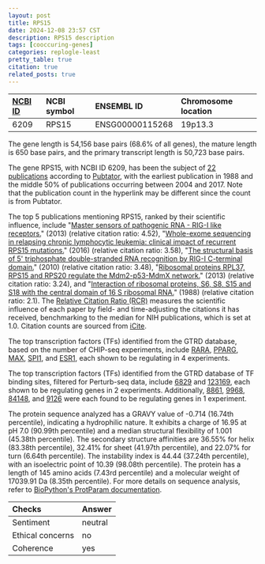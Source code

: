 ```yaml
---
layout: post
title: RPS15
date: 2024-12-08 23:57 CST
description: RPS15 description
tags: [cooccuring-genes]
categories: replogle-least
pretty_table: true
citation: true
related_posts: true
---
```




| [NCBI ID](https://www.ncbi.nlm.nih.gov/gene/6209) | NCBI symbol | ENSEMBL ID | Chromosome location |
| :-------- | :------- | :-------- | :------- |
| 6209  | RPS15 | ENSG00000115268 | 19p13.3 |



The gene length is 54,156 base pairs (68.6% of all genes), the mature length is 650 base pairs, and the primary transcript length is 50,723 base pairs.


The gene RPS15, with NCBI ID 6209, has been the subject of [22 publications](https://pubmed.ncbi.nlm.nih.gov/?term=%22RPS15%22) according to [Pubtator](https://academic.oup.com/nar/article/47/W1/W587/5494727), with the earliest publication in 1988 and the middle 50% of publications occurring between 2004 and 2017. Note that the publication count in the hyperlink may be different since the count is from Pubtator.


The top 5 publications mentioning RPS15, ranked by their scientific influence, include "[Master sensors of pathogenic RNA - RIG-I like receptors.](https://pubmed.ncbi.nlm.nih.gov/23896194)" (2013) (relative citation ratio: 4.52), "[Whole-exome sequencing in relapsing chronic lymphocytic leukemia: clinical impact of recurrent RPS15 mutations.](https://pubmed.ncbi.nlm.nih.gov/26675346)" (2016) (relative citation ratio: 3.58), "[The structural basis of 5' triphosphate double-stranded RNA recognition by RIG-I C-terminal domain.](https://pubmed.ncbi.nlm.nih.gov/20637642)" (2010) (relative citation ratio: 3.48), "[Ribosomal proteins RPL37, RPS15 and RPS20 regulate the Mdm2-p53-MdmX network.](https://pubmed.ncbi.nlm.nih.gov/23874713)" (2013) (relative citation ratio: 3.24), and "[Interaction of ribosomal proteins, S6, S8, S15 and S18 with the central domain of 16 S ribosomal RNA.](https://pubmed.ncbi.nlm.nih.gov/3373530)" (1988) (relative citation ratio: 2.1). The [Relative Citation Ratio (RCR)](https://journals.plos.org/plosbiology/article?id=10.1371/journal.pbio.1002541) measures the scientific influence of each paper by field- and time-adjusting the citations it has received, benchmarking to the median for NIH publications, which is set at 1.0. Citation counts are sourced from [iCite](https://icite.od.nih.gov).





The top transcription factors (TFs) identified from the GTRD database, based on the number of CHIP-seq experiments, include [RARA](https://www.ncbi.nlm.nih.gov/gene/5914), [PPARG](https://www.ncbi.nlm.nih.gov/gene/5468), [MAX](https://www.ncbi.nlm.nih.gov/gene/4149), [SPI1](https://www.ncbi.nlm.nih.gov/gene/6688), and [ESR1](https://www.ncbi.nlm.nih.gov/gene/2099), each shown to be regulating in 4 experiments.


The top transcription factors (TFs) identified from the GTRD database of TF binding sites, filtered for Perturb-seq data, include [6829](https://www.ncbi.nlm.nih.gov/gene/6829) and [123169](https://www.ncbi.nlm.nih.gov/gene/123169), each shown to be regulating genes in 2 experiments. Additionally, [8861](https://www.ncbi.nlm.nih.gov/gene/8861), [9968](https://www.ncbi.nlm.nih.gov/gene/9968), [84148](https://www.ncbi.nlm.nih.gov/gene/84148), and [9126](https://www.ncbi.nlm.nih.gov/gene/9126) were each found to be regulating genes in 1 experiment.








The protein sequence analyzed has a GRAVY value of -0.714 (16.74th percentile), indicating a hydrophilic nature. It exhibits a charge of 16.95 at pH 7.0 (90.99th percentile) and a median structural flexibility of 1.001 (45.38th percentile). The secondary structure affinities are 36.55% for helix (83.38th percentile), 32.41% for sheet (41.97th percentile), and 22.07% for turn (6.64th percentile). The instability index is 44.44 (37.24th percentile), with an isoelectric point of 10.39 (98.08th percentile). The protein has a length of 145 amino acids (7.43rd percentile) and a molecular weight of 17039.91 Da (8.35th percentile). For more details on sequence analysis, refer to [BioPython's ProtParam documentation](https://biopython.org/docs/1.75/api/Bio.SeqUtils.ProtParam.html).



| Checks    | Answer |
| :-------- | :------- |
| Sentiment  | neutral   |
| Ethical concerns | no     |
| Coherence    | yes    |